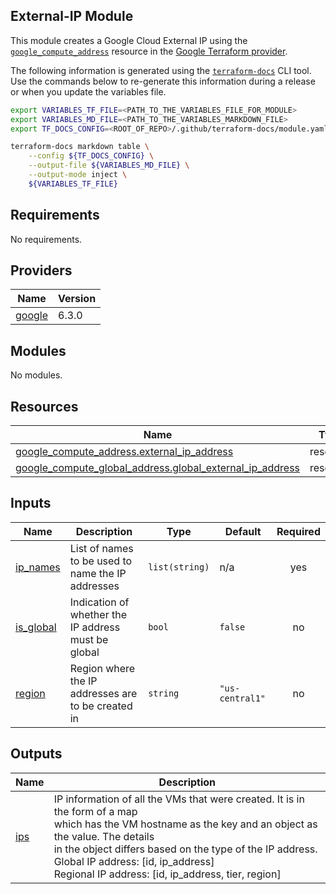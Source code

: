 ## External-IP Module

This module creates a Google Cloud External IP using the [`google_compute_address`](https://registry.terraform.io/providers/hashicorp/google/latest/docs/resources/compute_address) resource in the [Google Terraform provider](https://registry.terraform.io/providers/hashicorp/google/latest/docs).

The following information is generated using the
[`terraform-docs`](https://github.com/terraform-docs/terraform-docs)
CLI tool. Use the commands below to re-generate this information during a
release or when you update the variables file.

```sh
export VARIABLES_TF_FILE=<PATH_TO_THE_VARIABLES_FILE_FOR_MODULE>
export VARIABLES_MD_FILE=<PATH_TO_THE_VARIABLES_MARKDOWN_FILE>
export TF_DOCS_CONFIG=<ROOT_OF_REPO>/.github/terraform-docs/module.yaml

terraform-docs markdown table \
    --config ${TF_DOCS_CONFIG} \
    --output-file ${VARIABLES_MD_FILE} \
    --output-mode inject \
    ${VARIABLES_TF_FILE}
```

<!-- BEGIN_TF_DOCS -->
## Requirements

No requirements.

## Providers

| Name | Version |
|------|---------|
| <a name="provider_google"></a> [google](#provider\_google) | 6.3.0 |

## Modules

No modules.

## Resources

| Name | Type |
|------|------|
| [google_compute_address.external_ip_address](https://registry.terraform.io/providers/hashicorp/google/latest/docs/resources/compute_address) | resource |
| [google_compute_global_address.global_external_ip_address](https://registry.terraform.io/providers/hashicorp/google/latest/docs/resources/compute_global_address) | resource |

## Inputs

| Name | Description | Type | Default | Required |
|------|-------------|------|---------|:--------:|
| <a name="input_ip_names"></a> [ip\_names](#input\_ip\_names) | List of names to be used to name the IP addresses | `list(string)` | n/a | yes |
| <a name="input_is_global"></a> [is\_global](#input\_is\_global) | Indication of whether the IP address must be global | `bool` | `false` | no |
| <a name="input_region"></a> [region](#input\_region) | Region where the IP addresses are to be created in | `string` | `"us-central1"` | no |

## Outputs

| Name | Description |
|------|-------------|
| <a name="output_ips"></a> [ips](#output\_ips) | IP information of all the VMs that were created. It is in the form of a map<br>    which has the VM hostname as the key and an object as the value. The details<br>    in the object differs based on the type of the IP address.<br>      Global IP address: [id, ip\_address]<br>      Regional IP address: [id, ip\_address, tier, region] |
<!-- END_TF_DOCS -->
